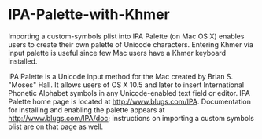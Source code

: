 IPA-Palette-with-Khmer
======================

Importing a custom-symbols plist into IPA Palette (on Mac OS X) enables users to create their own palette of Unicode characters. Entering Khmer via input palette is useful since few Mac users have a Khmer keyboard installed.

IPA Palette is a Unicode input method for the Mac created by Brian S. "Moses" Hall. It allows users of OS X 10.5 and later to insert International Phonetic Alphabet symbols in any Unicode-enabled text field or editor. IPA Palette home page is located at http://www.blugs.com/IPA. Documentation for installing and enabling the palette appears at http://www.blugs.com/IPA/doc; instructions on importing a custom symbols plist are on that page as well.


